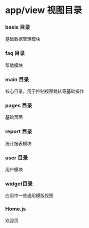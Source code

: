 # app/view 视图目录
### basis 目录
基础数据管理模块
### faq 目录
帮助模块
### main 目录
核心目录，用于控制视图跳转等基础操作
### pages 目录
基础页面
### report 目录
统计报表模块
### user 目录
用户模块
### widget目录
应用中一些通用模版视图
### Home.js
欢迎页
